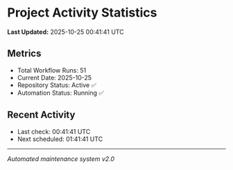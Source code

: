 # Project Activity Statistics

**Last Updated:** 2025-10-25 00:41:41 UTC

## Metrics
- Total Workflow Runs: 51
- Current Date: 2025-10-25
- Repository Status: Active ✅
- Automation Status: Running ✅

## Recent Activity
- Last check: 00:41:41 UTC
- Next scheduled: 01:41:41 UTC

---
*Automated maintenance system v2.0*
